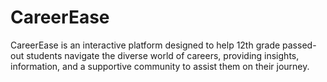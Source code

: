 # CareerEase
CareerEase is an interactive platform designed to help 12th grade passed-out students navigate the diverse world of careers, providing insights, information, and a supportive community to assist them on their journey.
